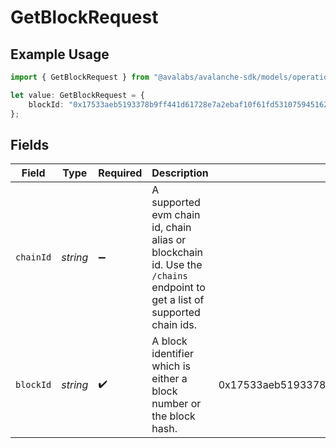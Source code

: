 # GetBlockRequest

## Example Usage

```typescript
import { GetBlockRequest } from "@avalabs/avalanche-sdk/models/operations";

let value: GetBlockRequest = {
    blockId: "0x17533aeb5193378b9ff441d61728e7a2ebaf10f61fd5310759451627dfca2e7c",
};
```

## Fields

| Field                                                                                                                    | Type                                                                                                                     | Required                                                                                                                 | Description                                                                                                              | Example                                                                                                                  |
| ------------------------------------------------------------------------------------------------------------------------ | ------------------------------------------------------------------------------------------------------------------------ | ------------------------------------------------------------------------------------------------------------------------ | ------------------------------------------------------------------------------------------------------------------------ | ------------------------------------------------------------------------------------------------------------------------ |
| `chainId`                                                                                                                | *string*                                                                                                                 | :heavy_minus_sign:                                                                                                       | A supported evm chain id, chain alias or blockchain id. Use the `/chains` endpoint to get a list of supported chain ids. |                                                                                                                          |
| `blockId`                                                                                                                | *string*                                                                                                                 | :heavy_check_mark:                                                                                                       | A block identifier which is either a block number or the block hash.                                                     | 0x17533aeb5193378b9ff441d61728e7a2ebaf10f61fd5310759451627dfca2e7c                                                       |